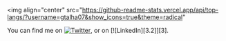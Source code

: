 


<!-- Github Stats -->
<img align="center" src="https://github-readme-stats.vercel.app/api/top-langs/?username=gtalha07&show_icons=true&theme=radical"
<!-- Actual text -->

You can find me on [![Twitter][1.2]][1], or on [![LinkedIn][3.2]][3].

<!-- Icons -->

[1.2]: http://i.imgur.com/wWzX9uB.png (twitter icon without padding)
[2.2]: https://raw.githubusercontent.com/MartinHeinz/MartinHeinz/master/linkedin-3-16.png (LinkedIn icon without padding)

<!-- Links to your social media accounts -->

[1]: https://twitter.com/gtalha007
[2]: www.linkedin.com/in/talha-gondal-0ab42912b

